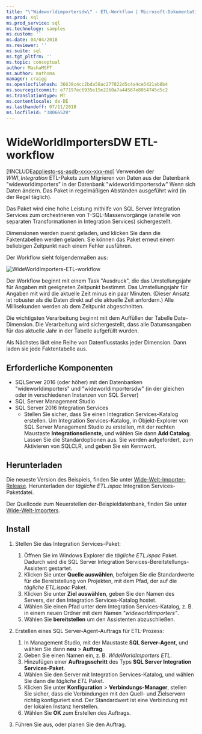 ```yaml
---
title: "\"Wideworldimportersdw\" - ETL-Workflow | Microsoft-Dokumentation"
ms.prod: sql
ms.prod_service: sql
ms.technology: samples
ms.custom: ''
ms.date: 04/04/2018
ms.reviewer: ''
ms.suite: sql
ms.tgt_pltfrm: ''
ms.topic: conceptual
author: MashaMSFT
ms.author: mathoma
manager: craigg
ms.openlocfilehash: 36638c4cc2bda58ac277822d5c4a4ce5421ab8b4
ms.sourcegitcommit: e77197ec6935e15e2260a7a44587e8054745d5c2
ms.translationtype: MT
ms.contentlocale: de-DE
ms.lasthandoff: 07/11/2018
ms.locfileid: "38066528"
---
```

# <a name="wideworldimportersdw-etl-workflow"></a>WideWorldImportersDW ETL-workflow
[!INCLUDE[appliesto-ss-asdb-xxxx-xxx-md](../includes/appliesto-ss-asdb-xxxx-xxx-md.md)]
Verwenden der *WWI_Integration* ETL-Pakets zum Migrieren von Daten aus der Datenbank "wideworldimporters" in der Datenbank "wideworldimportersdw" Wenn sich Daten ändern. Das Paket in regelmäßigen Abständen ausgeführt wird (in der Regel täglich).

Das Paket wird eine hohe Leistung mithilfe von SQL Server Integration Services zum orchestrieren von T-SQL-Massenvorgänge (anstelle von separaten Transformationen in Integration Services) sichergestellt.

Dimensionen werden zuerst geladen, und klicken Sie dann die Faktentabellen werden geladen. Sie können das Paket erneut einem beliebigen Zeitpunkt nach einem Fehler ausführen.

Der Workflow sieht folgendermaßen aus:

 ![WideWorldImporters-ETL-workflow](media/wide-world-importers/wideworldimporters-etl-workflow.png)

Der Workflow beginnt mit einem Task "Ausdruck", die das Umstellungsjahr für Angaben mit geeigneten Zeitpunkt bestimmt. Das Umstellungsjahr für Angaben mit wird die aktuelle Zeit minus ein paar Minuten. (Dieser Ansatz ist robuster als die Daten direkt auf die aktuelle Zeit anfordern.) Alle Millisekunden werden ab dem Zeitpunkt abgeschnitten.

Die wichtigsten Verarbeitung beginnt mit dem Auffüllen der Tabelle Date-Dimension. Die Verarbeitung wird sichergestellt, dass alle Datumsangaben für das aktuelle Jahr in der Tabelle aufgefüllt wurden.

Als Nächstes lädt eine Reihe von Datenflusstasks jeder Dimension. Dann laden sie jede Faktentabelle aus.

## <a name="prerequisites"></a>Erforderliche Komponenten

- SQLServer 2016 (oder höher) mit den Datenbanken "wideworldimporters" und "wideworldimportersdw" (in der gleichen oder in verschiedenen Instanzen von SQL Server)
- SQL Server Management Studio
- SQL Server 2016 Integration Services
  - Stellen Sie sicher, dass Sie einen Integration Services-Katalog erstellen. Um Integration Services-Katalog, in Objekt-Explorer von SQL Server Management Studio zu erstellen, mit der rechten Maustaste **Integrationsdienste**, und wählen Sie dann **Add Catalog**. Lassen Sie die Standardoptionen aus. Sie werden aufgefordert, zum Aktivieren von SQLCLR, und geben Sie ein Kennwort.


## <a name="download"></a>Herunterladen

Die neueste Version des Beispiels, finden Sie unter [Wide-Welt-Importer-Release](http://go.microsoft.com/fwlink/?LinkID=800630). Herunterladen der *tägliche ETL.ispac* Integration Services-Paketdatei.

Der Quellcode zum Neuerstellen der-Beispieldatenbank, finden Sie unter [Wide-Welt-Importers](https://github.com/Microsoft/sql-server-samples/tree/master/samples/databases/wide-world-importers/wwi-integration-etl).

## <a name="install"></a>Install

1. Stellen Sie das Integration Services-Paket:
   1. Öffnen Sie im Windows Explorer die *tägliche ETL.ispac* Paket. Dadurch wird die SQL Server Integration Services-Bereitstellungs-Assistent gestartet.
   2. Klicken Sie unter **Quelle auswählen**, befolgen Sie die Standardwerte für die Bereitstellung von Projekten, mit dem Pfad, der auf die *tägliche ETL.ispac* Paket.
   3. Klicken Sie unter **Ziel auswählen**, geben Sie den Namen des Servers, der den Integration Services-Katalog hostet.
   4. Wählen Sie einen Pfad unter dem Integration Services-Katalog, z. B. in einem neuen Ordner mit dem Namen *"wideworldimporters"*.
   5. Wählen Sie **bereitstellen** um den Assistenten abzuschließen.

2. Erstellen eines SQL Server-Agent-Auftrags für ETL-Prozess:
   1. In Management Studio, mit der Maustaste **SQL Server-Agent**, und wählen Sie dann **neu** > **Auftrag**.
   2. Geben Sie einen Namen ein, z. B. *WideWorldImporters ETL*.
   3. Hinzufügen einer **Auftragsschritt** des Typs **SQL Server Integration Services-Paket**.
   4. Wählen Sie den Server mit Integration Services-Katalog, und wählen Sie dann die *tägliche ETL* Paket.
   5. Klicken Sie unter **Konfiguration** > **Verbindungs-Manager**, stellen Sie sicher, dass die Verbindungen mit den Quell- und Zielservern richtig konfiguriert sind. Der Standardwert ist eine Verbindung mit der lokalen Instanz herstellen.
   6. Wählen Sie **OK** zum Erstellen des Auftrags.

3. Führen Sie aus, oder planen Sie den Auftrag.
